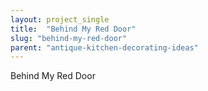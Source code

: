 ```yaml
---
layout: project_single
title:  "Behind My Red Door"
slug: "behind-my-red-door"
parent: "antique-kitchen-decorating-ideas"
---
```

Behind My Red Door